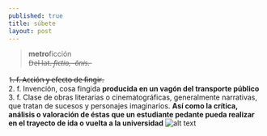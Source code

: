 ```yaml
---
published: true
title: súbete
layout: post
---
```

>**metro**ficción   
D̶e̶l̶ ̶l̶a̶t̶.̶ ̶*̶f̶i̶c̶t̶i̶o̶,̶ ̶-̶ō̶n̶i̶s̶.̶*  

1̶.̶ ̶f̶.̶ ̶A̶c̶c̶i̶ó̶n̶ ̶y̶ ̶e̶f̶e̶c̶t̶o̶ ̶d̶e̶ ̶f̶i̶n̶g̶i̶r̶.  
2. f. Invención, cosa fingida **producida en un vagón del transporte público**  
3. f. Clase de obras literarias o cinematográficas, generalmente narrativas, que tratan de sucesos y personajes imaginarios. **Así como la crítica, análisis o valoración de éstas que un estudiante pedante pueda realizar en el trayecto de ida o vuelta a la universidad**
![alt text](https://media.giphy.com/media/CtNzoNVT5HgJ2/giphy.gif "Logo Title Text 1")